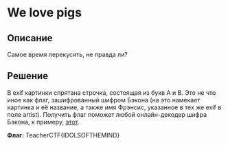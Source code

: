 # We love pigs

## Описание

Самое время перекусить, не правда ли?

## Решение

В exif картинки спрятана строчка, состоящая из букв A и B. Это не что иное как флаг, зашифрованный шифром Бэкона (на это намекает картинка и её название, а также имя Фрэнсис, указанное в тех же exif в поле artist). Получить флаг поможет любой онлайн-декодер шифра Бэкона, к примеру, [этот](https://www.dcode.fr/bacon-cipher).

**Флаг:** TeacherCTF{IDOLSOFTHEMIND}
